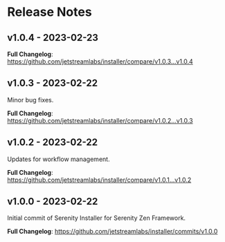 # Release Notes

## v1.0.4 - 2023-02-23

**Full Changelog**: https://github.com/jetstreamlabs/installer/compare/v1.0.3...v1.0.4

## v1.0.3 - 2023-02-22

Minor bug fixes.

**Full Changelog**: https://github.com/jetstreamlabs/installer/compare/v1.0.2...v1.0.3

## v1.0.2 - 2023-02-22

Updates for workflow management.

**Full Changelog**: https://github.com/jetstreamlabs/installer/compare/v1.0.1...v1.0.2

## v1.0.0 - 2023-02-22

Initial commit of Serenity Installer for Serenity Zen Framework.

**Full Changelog**: https://github.com/jetstreamlabs/installer/commits/v1.0.0
